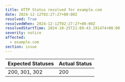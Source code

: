 ```yaml
---
title: HTTP Status resolved for example.com
date: 2024-12-12T02:27:27+00:00Z
resolved: True
resolvedWhen: 2024-12-12T02:27:27+00:00Z
resolvedStartTime: 2024-10-25T21:09:43.191474+00:00
severity: notice
affected:
  - example.com
section: issue
---
```


| Expected Statuses | Actual Status  |
|-------------------|----------------|
| 200, 301, 302 | 200 |
